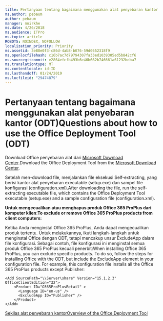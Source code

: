 ```yaml
---
title: Pertanyaan tentang bagaimana menggunakan alat penyebaran kantor (ODT)
ms.author: pebaum
author: pebaum
manager: mnirkhe
ms.date: 4/26/2018
ms.audience: ITPro
ms.topic: article
ROBOTS: NOINDEX, NOFOLLOW
localization_priority: Priority
ms.assetid: 3e88e0f3-c86d-4ab8-b076-59d0552318f9
ms.openlocfilehash: c16b7ac7d79794307fa33ed1039305ed5b842cf6
ms.sourcegitcommit: e2864efcfb493b6e46b662b746661a61232bdba7
ms.translationtype: MT
ms.contentlocale: id-ID
ms.lasthandoff: 01/24/2019
ms.locfileid: "29474879"
---
```

# <a name="questions-about-how-to-use-the-office-deployment-tool-odt"></a><span data-ttu-id="5d8b1-102">Pertanyaan tentang bagaimana menggunakan alat penyebaran kantor (ODT)</span><span class="sxs-lookup"><span data-stu-id="5d8b1-102">Questions about how to use the Office Deployment Tool (ODT)</span></span>

<span data-ttu-id="5d8b1-103">Download Office penyebaran alat dari [Microsoft Download Center](http://go.microsoft.com/fwlink/p/?LinkID=626065).</span><span class="sxs-lookup"><span data-stu-id="5d8b1-103">Download the Office Deployment Tool from the [Microsoft Download Center](http://go.microsoft.com/fwlink/p/?LinkID=626065).</span></span>
  
<span data-ttu-id="5d8b1-104">Setelah men-download file, menjalankan file eksekusi Self-extracting, yang berisi kantor alat penyebaran executable (setup.exe) dan sampel file konfigurasi (configuration.xml).</span><span class="sxs-lookup"><span data-stu-id="5d8b1-104">After downloading the file, run the self-extracting executable file, which contains the Office Deployment Tool executable (setup.exe) and a sample configuration file (configuration.xml).</span></span>
  
 <span data-ttu-id="5d8b1-105">**Untuk mengecualikan atau menghapus produk Office 365 ProPlus dari komputer klien:**</span><span class="sxs-lookup"><span data-stu-id="5d8b1-105">**To exclude or remove Office 365 ProPlus products from client computers:**</span></span>
  
<span data-ttu-id="5d8b1-p101">Ketika Anda menginstal Office 365 ProPlus, Anda dapat mengecualikan produk tertentu. Untuk melakukannya, ikuti langkah-langkah untuk menginstal Office dengan ODT, tetapi mencakup unsur ExcludeApp dalam file konfigurasi. Sebagai contoh, file konfigurasi ini menginstal semua produk Office 365 ProPlus kecuali penerbit:</span><span class="sxs-lookup"><span data-stu-id="5d8b1-p101">When installing Office 365 ProPlus, you can exclude specific products. To do so, follow the steps for installing Office with the ODT, but include the ExcludeApp element in your configuration file. For example, this configuration file installs all the Office 365 ProPlus products except Publisher:</span></span>
  
```
<Add SourcePath="\\Server\share" Version="15.1.2.3" OfficeClientEdition="32">
    <Product ID="O365ProPlusRetail" >
      <Language ID="en-us" />
      <ExcludeApp ID="Publisher" />
    </Product>
</Add>
```

[<span data-ttu-id="5d8b1-109">Sekilas alat penyebaran kantor</span><span class="sxs-lookup"><span data-stu-id="5d8b1-109">Overview of the Office Deployment Tool</span></span>](https://docs.microsoft.com/deployoffice/overview-of-the-office-2016-deployment-tool)
  

